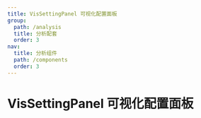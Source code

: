 ```yaml
---
title: VisSettingPanel 可视化配置面板
group:
  path: /analysis
  title: 分析配套
  order: 3
nav:
  title: 分析组件
  path: /components
  order: 3
---
```


# VisSettingPanel 可视化配置面板

<!-- <code src='./demos/index.tsx'> -->

